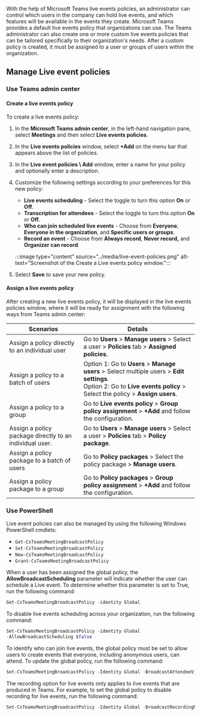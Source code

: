 With the help of Microsoft Teams live events policies, an administrator can control which users in the company can hold live events, and which features will be available in the events they create. Microsoft Teams provides a default live events policy that organizations can use. The Teams administrator can also create one or more custom live events policies that can be tailored specifically to their organization's needs. After a custom policy is created, it must be assigned to a user or groups of users within the organization.

## Manage Live event policies 

### Use Teams admin center
#### Create a live events policy

To create a live events policy:

1. In the **Microsoft Teams admin center**, in the left-hand navigation pane, select **Meetings** and then select **Live events policies**.
2. In the **Live events policies** window, select **+Add** on the menu bar that appears above the list of policies.
3. In the **Live event policies \ Add** window, enter a name for your policy and optionally enter a description.
4. Customize the following settings according to your preferences for this new policy:

	- **Live events scheduling** - Select the toggle to turn this option **On** or **Off**.
	- **Transcription for attendees** - Select the toggle to turn this option **On** or **Off**.
	- **Who can join scheduled live events** - Choose from **Everyone**, **Everyone in the organization**, and **Specific users or groups**.
	- **Record an event** - Choose from **Always record**, **Never record,** and **Organizer can record**.

	:::image type="content" source="../media/live-event-policies.png" alt-text="Screenshot of the Create a Live events policy window.":::
 

5. Select **Save** to save your new policy.  

#### Assign a live events policy

After creating a new live events policy, it will be displayed in the live events policies window, where it will be ready for assignment with the following ways from Teams admin center:

|Scenarios|Details|
|--|--|
|Assign a policy directly to an individual user| Go to **Users** > **Manage users** > Select a user > **Policies** tab > **Assigned policies**. |
|Assign a policy to a batch of users| Option 1: Go to **Users** > **Manage users** > Select multiple users > **Edit settings**. <br/>Option 2: Go to **Live events policy** > Select the policy > **Assign users**.|
|Assign a policy to a group| Go to **Live events policy** > **Group policy assignment** > **+Add** and follow the configuration. |
|Assign a policy package directly to an individual user.| Go to **Users** > **Manage users** > Select a user > **Policies** tab > **Policy package**. |
| Assign a policy package to a batch of users| Go to **Policy packages** > Select the policy package > **Manage users**.|
|Assign a policy package to a group| Go to **Policy packages** > **Group policy assignment** > **+Add** and follow the configuration. |


### Use PowerShell

Live event policies can also be managed by using the following Windows PowerShell cmdlets:

- ```Get-CsTeamsMeetingBroadcastPolicy```
- ```Set-CsTeamsMeetingBroadcastPolicy```
- ```New-CsTeamsMeetingBroadcastPolicy```
- ```Grant-CsTeamsMeetingBroadcastPolicy```

When a user has been assigned the global policy, the **AllowBroadcastScheduling** parameter will indicate whether the user can schedule a Live event. To determine whether this parameter is set to True, run the following command:  

```powershell
Get-CsTeamsMeetingBroadcastPolicy -identity Global
```

To disable live events scheduling across your organization, run the following command:

```powershell
Set-CsTeamsMeetingBroadcastPolicy -identity Global   
-AllowBroadcastScheduling $false
```

To identify who can join live events, the global policy must be set to allow users to create events that everyone, including anonymous users, can attend. To update the global policy, run the following command:  

```powershell
Set-CsTeamsMeetingBroadcastPolicy -Identity Global -BroadcastAttendeeVisibility Everyone
```

The recording option for live events only applies to live events that are produced in Teams. For example, to set the global policy to disable recording for live events, run the following command:

```powershell
Set-CsTeamsMeetingBroadcastPolicy -Identity Global -BroadcastRecordingMode AlwaysDisabled
```
